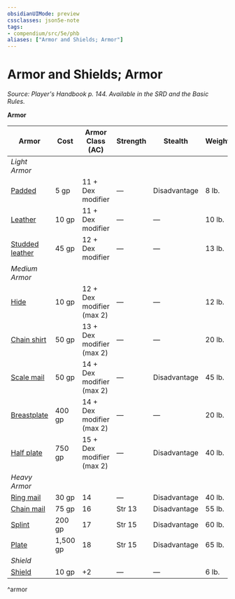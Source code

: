 ```yaml
---
obsidianUIMode: preview
cssclasses: json5e-note
tags:
- compendium/src/5e/phb
aliases: ["Armor and Shields; Armor"]
---
```

# Armor and Shields; Armor
*Source: Player's Handbook p. 144. Available in the SRD and the Basic Rules.* 

**Armor**

| Armor | Cost | Armor Class (AC) | Strength | Stealth | Weight |
|-------|------|------------------|----------|---------|--------|
| *Light Armor* |  |  |  |  |  |
| [Padded](5E2014官方资源/items/padded-armor.md) | 5 gp | 11 + Dex modifier | — | Disadvantage | 8 lb. |
| [Leather](5E2014官方资源/items/leather-armor.md) | 10 gp | 11 + Dex modifier | — | — | 10 lb. |
| [Studded leather](5E2014官方资源/items/studded-leather-armor.md) | 45 gp | 12 + Dex modifier | — | — | 13 lb. |
| *Medium Armor* |  |  |  |  |  |
| [Hide](5E2014官方资源/items/hide-armor.md) | 10 gp | 12 + Dex modifier (max 2) | — | — | 12 lb. |
| [Chain shirt](5E2014官方资源/items/chain-shirt.md) | 50 gp | 13 + Dex modifier (max 2) | — | — | 20 lb. |
| [Scale mail](5E2014官方资源/items/scale-mail.md) | 50 gp | 14 + Dex modifier (max 2) | — | Disadvantage | 45 lb. |
| [Breastplate](5E2014官方资源/items/breastplate.md) | 400 gp | 14 + Dex modifier (max 2) | — | — | 20 lb. |
| [Half plate](5E2014官方资源/items/half-plate-armor.md) | 750 gp | 15 + Dex modifier (max 2) | — | Disadvantage | 40 lb. |
| *Heavy Armor* |  |  |  |  |  |
| [Ring mail](5E2014官方资源/items/ring-mail.md) | 30 gp | 14 | — | Disadvantage | 40 lb. |
| [Chain mail](5E2014官方资源/items/chain-mail.md) | 75 gp | 16 | Str 13 | Disadvantage | 55 lb. |
| [Splint](5E2014官方资源/items/splint-armor.md) | 200 gp | 17 | Str 15 | Disadvantage | 60 lb. |
| [Plate](5E2014官方资源/items/plate-armor.md) | 1,500 gp | 18 | Str 15 | Disadvantage | 65 lb. |
| *Shield* |  |  |  |  |  |
| [Shield](5E2014官方资源/items/shield.md) | 10 gp | +2 | — | — | 6 lb. |
^armor